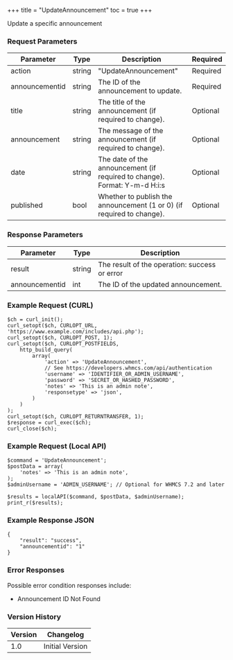 +++
title = "UpdateAnnouncement"
toc = true
+++

Update a specific announcement

### Request Parameters

| Parameter | Type | Description | Required |
| --------- | ---- | ----------- | -------- |
| action | string | "UpdateAnnouncement" | Required |
| announcementid | string | The ID of the announcement to update. | Required |
| title | string | The title of the announcement (if required to change). | Optional |
| announcement | string | The message of the announcement (if required to change). | Optional |
| date | string | The date of the announcement (if required to change). Format: Y-m-d H:i:s | Optional |
| published | bool | Whether to publish the announcement (1 or 0) (if required to change). | Optional |

### Response Parameters

| Parameter | Type | Description |
| --------- | ---- | ----------- |
| result | string | The result of the operation: success or error |
| announcementid | int | The ID of the updated announcement. |


### Example Request (CURL)

```
$ch = curl_init();
curl_setopt($ch, CURLOPT_URL, 'https://www.example.com/includes/api.php');
curl_setopt($ch, CURLOPT_POST, 1);
curl_setopt($ch, CURLOPT_POSTFIELDS,
    http_build_query(
        array(
            'action' => 'UpdateAnnouncement',
            // See https://developers.whmcs.com/api/authentication
            'username' => 'IDENTIFIER_OR_ADMIN_USERNAME',
            'password' => 'SECRET_OR_HASHED_PASSWORD',
            'notes' => 'This is an admin note',
            'responsetype' => 'json',
        )
    )
);
curl_setopt($ch, CURLOPT_RETURNTRANSFER, 1);
$response = curl_exec($ch);
curl_close($ch);
```


### Example Request (Local API)

```
$command = 'UpdateAnnouncement';
$postData = array(
    'notes' => 'This is an admin note',
);
$adminUsername = 'ADMIN_USERNAME'; // Optional for WHMCS 7.2 and later

$results = localAPI($command, $postData, $adminUsername);
print_r($results);
```


### Example Response JSON

```
{
    "result": "success",
    "announcementid": "1"
}
```


### Error Responses

Possible error condition responses include:

* Announcement ID Not Found


### Version History

| Version | Changelog |
| ------- | --------- |
| 1.0 | Initial Version |
